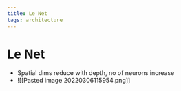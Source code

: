 ```yaml
---
title: Le Net
tags: architecture
---
```


# Le Net
- Spatial dims reduce with depth, no of neurons increase
- ![[Pasted image 20220306115954.png]]










